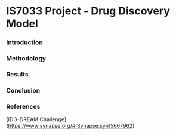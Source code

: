 # IS7033 Project - Drug Discovery Model

### Introduction

### Methodology

### Results

### Conclusion

### References

[IDG-DREAM Challenge] (https://www.synapse.org/#!Synapse:syn15667962)
